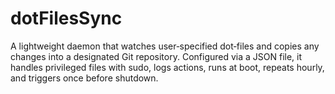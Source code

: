 # dotFilesSync
A lightweight daemon that watches user‑specified dot‑files and copies any changes into a designated Git repository. Configured via a JSON file, it handles privileged files with sudo, logs actions, runs at boot, repeats hourly, and triggers once before shutdown.
